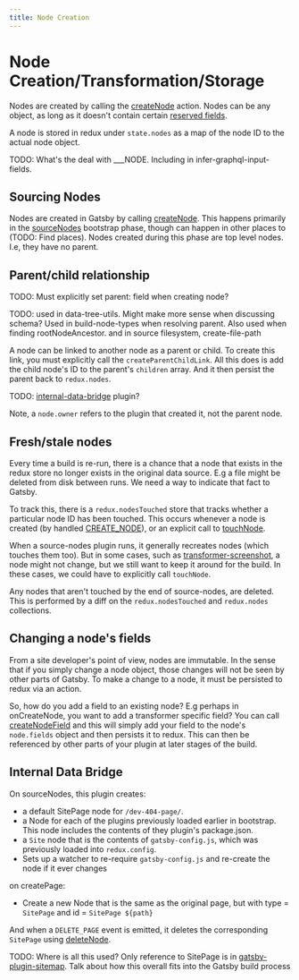 ```yaml
---
title: Node Creation
---
```


# Node Creation/Transformation/Storage

Nodes are created by calling the [createNode]() action. Nodes can be any object, as long as it doesn't contain certain [reserved fields](). 

A node is stored in redux under `state.nodes` as a map of the node ID to the actual node object. 

TODO: What's the deal with ___NODE. Including in infer-graphql-input-fields.

## Sourcing Nodes

Nodes are created in Gatsby by calling [createNode](). This happens primarily in the [sourceNodes]() bootstrap phase, though can happen in other places to (TODO: Find places). Nodes created during this phase are top level nodes. I.e, they have no parent. 

## Parent/child relationship

TODO: Must explicitly set parent: field when creating node?

TODO: used in data-tree-utils. Might make more sense when discussing schema? Used in build-node-types when resolving parent. Also used when finding rootNodeAncestor. and in source filesystem, create-file-path

A node can be linked to another node as a parent or child. To create this link, you must explicitly call the `createParentChildLink`. All this does is add the child node's ID to the parent's `children` array. And it then persist the parent back to `redux.nodes`.

TODO: [internal-data-bridge]() plugin?

Note, a `node.owner` refers to the plugin that created it, not the parent node.

## Fresh/stale nodes

Every time a build is re-run, there is a chance that a node that exists in the redux store no longer exists in the original data source. E.g a file might be deleted from disk between runs. We need a way to indicate that fact to Gatsby.

To track this, there is a `redux.nodesTouched` store that tracks whether a particular node ID has been touched. This occurs whenever a node is created (by handled [CREATE_NODE]()), or an explicit call to [touchNode](). 

When a source-nodes plugin runs, it generally recreates nodes (which touches them too). But in some cases, such as [transformer-screenshot](), a node might not change, but we still want to keep it around for the build. In these cases, we could have to explicitly call `touchNode`. 

Any nodes that aren't touched by the end of source-nodes, are deleted. This is performed by a diff on the `redux.nodesTouched` and `redux.nodes` collections. 

## Changing a node's fields

From a site developer's point of view, nodes are immutable. In the sense that if you simply change a node object, those changes will not be seen by other parts of Gatsby. To make a change to a node, it must be persisted to redux via an action.

So, how do you add a field to an existing node? E.g perhaps in onCreateNode, you want to add a transformer specific field? You can call [createNodeField]() and this will simply add your field to the node's `node.fields` object and then persists it to redux. This can then be referenced by other parts of your plugin at later stages of the build. 

## Internal Data Bridge

On sourceNodes, this plugin creates:

- a default SitePage node for `/dev-404-page/`. 
- a Node for each of the plugins previously loaded earlier in bootstrap. This node includes the contents of they plugin's package.json.
- a `Site` node that is the contents of `gatsby-config.js`, which was previously loaded into `redux.config`.
- Sets up a watcher to re-require `gatsby-config.js` and re-create the node if it ever changes

on createPage: 

- Create a new Node that is the same as the original page, but with type = `SitePage` and id = `SitePage ${path}`

And when a `DELETE_PAGE` event is emitted, it deletes the corresponding `SitePage` using [deleteNode]().

TODO: Where is all this used? Only reference to SitePage is in [gatsby-plugin-sitemap](). Talk about how this overall fits into the Gatsby build process

